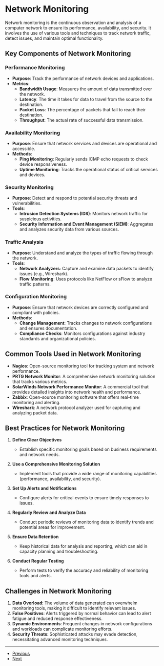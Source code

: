 # Network Monitoring

Network monitoring is the continuous observation and analysis of a computer network to ensure its performance, availability, and security. It involves the use of various tools and techniques to track network traffic, detect issues, and maintain optimal functionality.

## Key Components of Network Monitoring

### Performance Monitoring
- **Purpose**: Track the performance of network devices and applications.
- **Metrics**:
    - **Bandwidth Usage**: Measures the amount of data transmitted over the network.
    - **Latency**: The time it takes for data to travel from the source to the destination.
    - **Packet Loss**: The percentage of packets that fail to reach their destination.
    - **Throughput**: The actual rate of successful data transmission.

### Availability Monitoring
- **Purpose**: Ensure that network services and devices are operational and accessible.
- **Methods**:
    - **Ping Monitoring**: Regularly sends ICMP echo requests to check device responsiveness.
    - **Uptime Monitoring**: Tracks the operational status of critical services and devices.

### Security Monitoring
- **Purpose**: Detect and respond to potential security threats and vulnerabilities.
- **Tools**:
    - **Intrusion Detection Systems (IDS)**: Monitors network traffic for suspicious activities.
    - **Security Information and Event Management (SIEM)**: Aggregates and analyzes security data from various sources.

### Traffic Analysis
- **Purpose**: Understand and analyze the types of traffic flowing through the network.
- **Tools**:
    - **Network Analyzers**: Capture and examine data packets to identify issues (e.g., Wireshark).
    - **Flow Monitoring**: Uses protocols like NetFlow or sFlow to analyze traffic patterns.

### Configuration Monitoring
- **Purpose**: Ensure that network devices are correctly configured and compliant with policies.
- **Methods**:
    - **Change Management**: Tracks changes to network configurations and ensures documentation.
    - **Compliance Checks**: Monitors configurations against industry standards and organizational policies.

## Common Tools Used in Network Monitoring

- **Nagios**: Open-source monitoring tool for tracking system and network performance.
- **PRTG Network Monitor**: A comprehensive network monitoring solution that tracks various metrics.
- **SolarWinds Network Performance Monitor**: A commercial tool that provides detailed insights into network health and performance.
- **Zabbix**: Open-source monitoring software that offers real-time monitoring and alerting.
- **Wireshark**: A network protocol analyzer used for capturing and analyzing packet data.

## Best Practices for Network Monitoring

1. **Define Clear Objectives**
   - Establish specific monitoring goals based on business requirements and network needs.

2. **Use a Comprehensive Monitoring Solution**
   - Implement tools that provide a wide range of monitoring capabilities (performance, availability, and security).

3. **Set Up Alerts and Notifications**
   - Configure alerts for critical events to ensure timely responses to issues.

4. **Regularly Review and Analyze Data**
   - Conduct periodic reviews of monitoring data to identify trends and potential areas for improvement.

5. **Ensure Data Retention**
   - Keep historical data for analysis and reporting, which can aid in capacity planning and troubleshooting.

6. **Conduct Regular Testing**
   - Perform tests to verify the accuracy and reliability of monitoring tools and alerts.

## Challenges in Network Monitoring

1. **Data Overload**: The volume of data generated can overwhelm monitoring tools, making it difficult to identify relevant issues.
2. **False Positives**: Alerts triggered by normal behavior can lead to alert fatigue and reduced response effectiveness.
3. **Dynamic Environments**: Frequent changes in network configurations and workloads can complicate monitoring efforts.
4. **Security Threats**: Sophisticated attacks may evade detection, necessitating advanced monitoring techniques.

---

- [Previous](./8-security.md)
- [Next](./10-administration.md)
